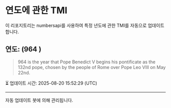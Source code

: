 
# 연도에 관한 TMI

이 리포지토리는 numbersapi를 사용하여 특정 년도에 관한 TMI를 자동으로 업데이트합니다.

## 연도: (964 )
> 964 is the year that Pope Benedict V begins his pontificate as the 132nd pope, chosen by the people of Rome over Pope Leo VIII on May 22nd.

⏳ 업데이트 시간: 2025-08-20 15:52:29 (UTC)

---
자동 업데이트 봇에 의해 관리됩니다.

